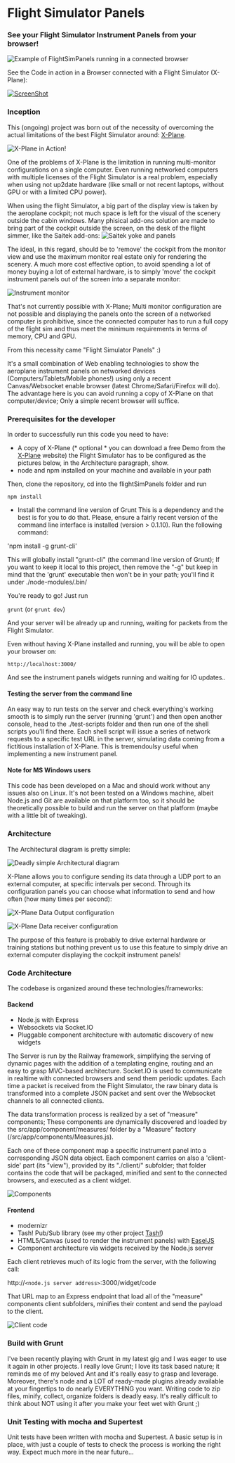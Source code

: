 Flight Simulator Panels
======================

### See your Flight Simulator Instrument Panels from your browser! ###

![Example of FlightSimPanels running in a connected browser](assets/flightsimpanels.png)

See the Code in action in a Browser connected with a Flight Simulator (X-Plane):

[![ScreenShot](assets/techdemo.png)](https://vimeo.com/60944060)

### Inception ###

This (ongoing) project was born out of the necessity of overcoming the actual limitations of the best Flight Simulator around: [X-Plane](http://www.x-plane.com).

![X-Plane in Action!](assets/x-plane.png)

One of the problems of X-Plane is the limitation in running multi-monitor configurations on a single computer. Even running networked computers with multiple licenses of the Flight Simulator is a real problem, especially when using not up2date hardware (like small or not recent laptops, without GPU or with a limited CPU power).

When using the flight Simulator, a big part of the display view is taken by the aeroplane cockpit; not much space is left for the visual of the scenery outside the cabin windows. Many phisical add-ons solution are made to bring part of the cockpit outside the screen, on the desk of the flight simmer, like the Saitek add-ons:
![Saitek yoke and panels](assets/saitek-panels.jpg)

The ideal, in this regard, should be to 'remove' the cockpit from the monitor view and use the maximum monitor real estate only for rendering the scenery. A much more cost effective option, to avoid spending a lot of money buying a lot of external hardware, is to simply 'move' the cockpit instrument panels out of the screen into a separate monitor:

![Instrument monitor](http://www.extremetech.com/wp-content/uploads/2011/12/flight-simulation-crt-monitors.jpg)

That's not currently possible with X-Plane; Multi monitor configuration are not possible and displaying the panels onto the screen of a networked computer is prohibitive, since the connected computer has to run a full copy of the flight sim and thus meet the minimum requirements in terms of memory, CPU and GPU.

From this necessity came "Flight Simulator Panels" :)

It's a small combination of Web enabling technologies to show the aeroplane instrument panels on networked devices (Computers/Tablets/Mobile phones!) using only a recent Canvas/Websocket enable browser (latest Chrome/Safari/Firefox will do). The advantage here is you can avoid running a copy of X-Plane on that computer/device; Only a simple recent browser will suffice.

### Prerequisites for the developer ###

In order to successfully run this code you need to have:
- A copy of X-Plane (* optional * you can download a free Demo from the [X-Plane](http://www.x-plane.com) website)
	the Flight Simulator has to be configured as the pictures below, in the Architecture paragraph, show.
- node and npm installed on your machine and available in your path

Then, clone the repository, cd into the flightSimPanels folder and run

`npm install`

- Install the command line version of Grunt
This is a dependency and the best is for you to do that. Please, ensure a fairly recent version of the command line interface is installed (version > 0.1.10). Run the following command:

'npm install -g grunt-cli'

This will globally install "grunt-cli" (the command line version of Grunt); If you want to keep it local to this project, then remove the "-g" but keep in mind that the 'grunt' executable then won't be in your path; you'll find it under ./node-modules/.bin/

You're ready to go! Just run

`grunt` (or `grunt dev`)

And your server will be already up and running, waiting for packets from the Flight Simulator.

Even without having X-Plane installed and running, you will be able to open your browser on:

`http://localhost:3000/`

And see the instrument panels widgets running and waiting for IO updates..

#### Testing the server from the command line ####

An easy way to run tests on the server and check everything's working smooth is to simply run the server (running 'grunt') and then open another console, head to the ./test-scripts folder and then run one of the shell scripts you'll find there.
Each shell script will issue a series of network requests to a specific test URL in the server, simulating data coming from a fictitious installation of X-Plane. This is tremendoulsy useful when implementing a new instrument panel.


#### Note for MS Windows users ####

This code has been developed on a Mac and should work without any issues also on Linux. It's not been tested on a Windows machine, albeit Node.js and Git are available on that platform too, so it should be theoretically possible to build and run the server on that platform (maybe with a little bit of tweaking).

### Architecture ###

The Architectural diagram is pretty simple:

![Deadly simple Architectural diagram](assets/architecture.png)

X-Plane allows you to configure sending its data through a UDP port to an external computer, at specific intervals per second. Through its configuration panels you can choose what information to send and how often (how many times per second):

![X-Plane Data Output configuration](assets/xplane-data-io.png)

![X-Plane Data receiver configuration](assets/xplane-network-panel.png)

The purpose of this feature is probably to drive external hardware or training stations but nothing prevent us to use this feature to simply drive an external computer displaying the cockpit instrument panels!

### Code Architecture ###

The codebase is organized around these technologies/frameworks:

#### Backend ####

- Node.js with Express
- Websockets via Socket.IO
- Pluggable component architecture with automatic discovery of new widgets

The Server is run by the Railway framework, simplifying the serving of dynamic pages with the addition of a templating engine, routing and an easy to grasp MVC-based architecture.
Socket.IO is used to communicate in realtime with connected browsers and send them periodic updates.
Each time a packet is received from the Flight Simulator, the raw binary data is transformed into a complete JSON packet and sent over the Websocket channels to all connected clients.

The data transformation process is realized by a set of "measure" components; These components are dynamically discovered and loaded by the src/app/component/measures/ folder by a "Measure" factory (/src/app/components/Measures.js).

Each one of these component map a specific instrument panel into a corresponding JSON data object.
Each component carries on also a 'client-side' part (its "view"), provided by its "./client/" subfolder; that folder contains the code that will be packaged, minified and sent to the connected browsers, and executed as a client widget.

![Components](assets/components.png)

#### Frontend ####

- modernizr
- Tash! Pub/Sub library (see my other project [Tash!](https://github.com/dmolin/tash))
- HTML5/Canvas (used to render the instrument panels) with [EaselJS](http://www.createjs.com/#!/EaselJS)
- Component architecture via widgets received by the Node.js server

Each client retrieves much of its logic from the server, with the following call:

http://`<node.js server address>`:3000/widget/code

That URL map to an Express endpoint that load all of the "measure" components client subfolders, minifies their content and send the payload to the client.

![Client code](assets/client-code.png)

### Build with Grunt ###

I've been recently playing with Grunt in my latest gig and I was eager to use it again in other projects.
I really love Grunt; I love its task based nature; it reminds me of my beloved Ant and it's really easy to grasp and leverage. Moreover, there's node and a LOT of ready-made plugins already available at your fingertips to do nearly EVERYTHING you want. Writing code to zip files, minify, collect, organize folders is deadly easy. It's really difficult to think about NOT using it after you make your feet wet with Grunt ;)

### Unit Testing with mocha and Supertest ###

Unit tests have been written with mocha and Supertest.
A basic setup is in place, with just a couple of tests to check the process is working the right way.
Expect much more in the near future...
